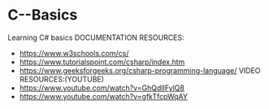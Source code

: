 # C--Basics
Learning C# basics
DOCUMENTATION RESOURCES:
- https://www.w3schools.com/cs/
- https://www.tutorialspoint.com/csharp/index.htm
- https://www.geeksforgeeks.org/csharp-programming-language/
VIDEO RESOURCES:(YOUTUBE)
- https://www.youtube.com/watch?v=GhQdlIFylQ8
- https://www.youtube.com/watch?v=gfkTfcpWqAY

